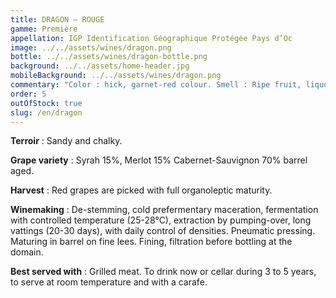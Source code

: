 ```yaml
---
title: DRAGON – ROUGE
gamme: Première
appellation: IGP Identification Géographique Protégée Pays d’Oc
image: ../../assets/wines/dragon.png
bottle: ../../assets/wines/dragon-bottle.png
background: ../../assets/home-header.jpg
mobileBackground: ../../assets/wines/dragon.png
commentary: "Color : hick, garnet-red colour. Smell : Ripe fruit, liquorice. Mouth : Spicy, with body, rich."
order: 5
outOfStock: true
slug: /en/dragon
---
```


**Terroir** : Sandy and chalky.

**Grape variety** : Syrah 15%, Merlot 15% Cabernet-Sauvignon 70% barrel aged.

**Harvest** : Red grapes are picked with full organoleptic maturity.

**Winemaking** : De-stemming, cold prefermentary maceration, fermentation with controlled temperature (25-28°C), extraction by pumping-over, long vattings (20-30 days), with daily control of densities. Pneumatic pressing. Maturing in barrel on fine lees. Fining, filtration before bottling at the domain.

**Best served with** : Grilled meat. To drink now or cellar during 3 to 5 years, to serve at room temperature and with a carafe.
